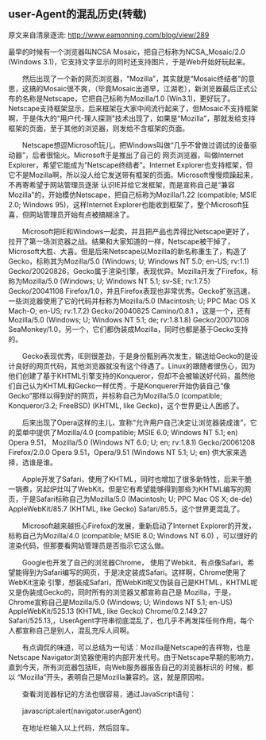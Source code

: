 ##  user-Agent的混乱历史(转载)  
原文来自清泉逐流: http://www.eamonning.com/blog/view/289

最早的时候有一个浏览器叫NCSA Mosaic，把自己标称为NCSA_Mosaic/2.0 (Windows 3.1)，它支持文字显示的同时还支持图片，于是Web开始好玩起来。

　　然后出现了一个新的网页浏览器，“Mozilla”，其实就是“Mosaic终结者”的意思，这搞的Mosaic很不爽，（毕竟Mosaic出道早，江湖老），新浏览器最后正式公布的名称是Netscape，它把自己标称为Mozilla/1.0 (Win3.1)，更好玩了。Netscape支持框架显示，后来框架在大家中间流行起来了，但Mosaic不支持框架啊，于是伟大的“用户代-理人探测”技术出现了，如果是“Mozilla”，那就发给支持框架的页面，至于其他的浏览器，则发给不含框架的页面。

　　Netscape想逗Microsoft玩儿，把Windows叫做“几乎不曾做过调试的设备驱动器”，后者很恼火。Microsoft于是推出了自己的 网页浏览器，叫做Internet Explorer，希望它能成为“Netscape终结者”。Internet Explorer也支持框架，但它不是Mozilla啊，所以没人给它发送带有框架的页面。Microsoft慢慢烦躁起来，不再寄希望于网站管理员逐渐 认识IE并给它发框架，而是宣称自己是“兼容Mozilla”的，开始模仿Netscape，把自己标称为Mozilla/1.22 (compatible; MSIE 2.0; Windows 95)，这样Internet Explorer也能收到框架了，整个Microsoft狂喜，但网站管理员开始有点被搞糊涂了。

　　Microsoft把IE和Windows一起卖，并且把产品也弄得比Netscape更好了，拉开了第一场浏览器之战。结果和大家知道的一样，Netscape被干掉了，Microsoft大胜、大喜。但是后来Netscape以Mozilla的新名称重生了，构造了Gecko，标称其为Mozilla/5.0 (Windows; U; Windows NT 5.0; en-US; rv:1.1) Gecko/20020826，Gecko属于渲染引擎，表现优异。Mozilla开发了Firefox，标称为Mozilla/5.0 (Windows; U; Windows NT 5.1; sv-SE; rv:1.7.5) Gecko/20041108 Firefox/1.0，并且Firefox表现也非常优秀。Gecko扩张迅速，一些浏览器使用了它的代码并标称为Mozilla/5.0 (Macintosh; U; PPC Mac OS X Mach-O; en-US; rv:1.7.2) Gecko/20040825 Camino/0.8.1 ，这是一个，还有Mozilla/5.0 (Windows; U; Windows NT 5.1; de; rv:1.8.1.8) Gecko/20071008 SeaMonkey/1.0，另一个，它们都伪装成Mozilla，同时也都是基于Gecko支持的。

　　Gecko表现优秀，IE则很差劲，于是身份甄别再次发生，输送给Gecko的是设计良好的网页代码，其他浏览器就没有这个待遇了。Linux的跟随者很伤心，因为他们创建了基于KHTML引擎支持的Konqueror，但却不会被输送好代码，虽然他们自己认为KHTML和Gecko一样优秀，于是Konquerer开始伪装自己“像Gecko”那样以得到好的网页，并标称自己为Mozilla/5.0 (compatible; Konqueror/3.2; FreeBSD) (KHTML, like Gecko)，这个世界更让人困惑了。

　　后来出现了Opera这样的主儿，宣称“允许用户自己决定让浏览器装成谁”，它的菜单中提供了Mozilla/4.0 (compatible; MSIE 6.0; Windows NT 5.1; en) Opera 9.51， Mozilla/5.0 (Windows NT 6.0; U; en; rv:1.8.1) Gecko/20061208 Firefox/2.0.0 Opera 9.51，Opera/9.51 (Windows NT 5.1; U; en) 供大家来选择，选谁是谁。

　　Apple开发了Safari，使用了KHTML，同时也增加了很多新特性，后来干脆一锅煮，另起炉灶叫了WebKit，但是它有希望能够得到那些为KHTML编写的网页，于是Safari标称自己为Mozilla/5.0 (Macintosh; U; PPC Mac OS X; de-de) AppleWebKit/85.7 (KHTML, like Gecko) Safari/85.5，这个世界更混乱了。

　　Microsoft越来越担心Firefox的发展，重新启动了Internet Explorer的开发，标称自己为Mozilla/4.0 (compatible; MSIE 8.0; Windows NT 6.0) ，可以很好的渲染代码，但那要看网站管理员是否指示它这么做。

　　Google也开发了自己的浏览器Chrome， 使用了Webkit，有点像Safari，希望能得到为Safari编写的网页，于是决定装成Safari。这样啊，Chrome使用了WebKit渲染 引擎，想装成Safari，而WebKit呢又伪装自己是KHTML，KHTML呢又是伪装成Gecko的，同时所有的浏览器又都宣称自己是 Mozilla，于是，Chrome宣称自己是Mozilla/5.0 (Windows; U; Windows NT 5.1; en-US) AppleWebKit/525.13 (KHTML, like Gecko) Chrome/0.2.149.27 Safari/525.13,，UserAgent字符串彻底混乱了，也几乎不再发挥任何作用，每个人都宣称自己是别人，混乱充斥人间啊。

　　有点调侃的味道，可以总结为一句话：Mozilla是Netscape的吉祥物，也是Netscape Navigator浏览器使用的内部开发代号。由于Netscape早期的影响力，直到今天，所有浏览器包括IE，向Web服务器报告自己的浏览器标识的 时候，都以 “Mozilla”开头，表明自己是Mozilla兼容的。这，就是原因啦。



　　查看浏览器标记的方法也很容易，通过JavaScript语句：

　　javascript:alert(navigator.userAgent)

　　在地址栏输入以上代码，然后回车。


